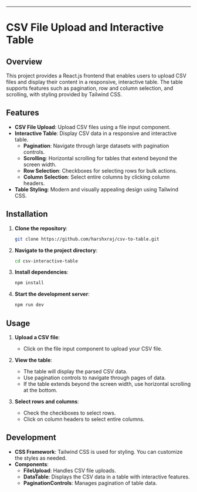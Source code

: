---

# CSV File Upload and Interactive Table

## Overview

This project provides a React.js frontend that enables users to upload CSV files and display their content in a responsive, interactive table. The table supports features such as pagination, row and column selection, and scrolling, with styling provided by Tailwind CSS.

## Features

- **CSV File Upload**: Upload CSV files using a file input component.
- **Interactive Table**: Display CSV data in a responsive and interactive table.
  - **Pagination**: Navigate through large datasets with pagination controls.
  - **Scrolling**: Horizontal scrolling for tables that extend beyond the screen width.
  - **Row Selection**: Checkboxes for selecting rows for bulk actions.
  - **Column Selection**: Select entire columns by clicking column headers.
- **Table Styling**: Modern and visually appealing design using Tailwind CSS.

## Installation

1. **Clone the repository**:
    ```bash
    git clone https://github.com/harshxraj/csv-to-table.git
    ```

2. **Navigate to the project directory**:
    ```bash
    cd csv-interactive-table
    ```

3. **Install dependencies**:
    ```bash
    npm install
    ```

4. **Start the development server**:
    ```bash
    npm run dev
    ```

## Usage

1. **Upload a CSV file**:
   - Click on the file input component to upload your CSV file.

2. **View the table**:
   - The table will display the parsed CSV data.
   - Use pagination controls to navigate through pages of data.
   - If the table extends beyond the screen width, use horizontal scrolling at the bottom.

3. **Select rows and columns**:
   - Check the checkboxes to select rows.
   - Click on column headers to select entire columns.


## Development

- **CSS Framework**: Tailwind CSS is used for styling. You can customize the styles as needed.
- **Components**:
  - **FileUpload**: Handles CSV file uploads.
  - **DataTable**: Displays the CSV data in a table with interactive features.
  - **PaginationControls**: Manages pagination of table data.

